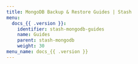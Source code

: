 ```yaml
---
title: MongoDB Backup & Restore Guides | Stash
menu:
  docs_{{ .version }}:
    identifier: stash-mongodb-guides
    name: Guides
    parent: stash-mongodb
    weight: 30
menu_name: docs_{{ .version }}
---
```


